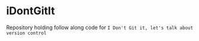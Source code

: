 # iDontGitIt
Repository holding follow along code for `I Don't Git it, let's talk about version control` 
